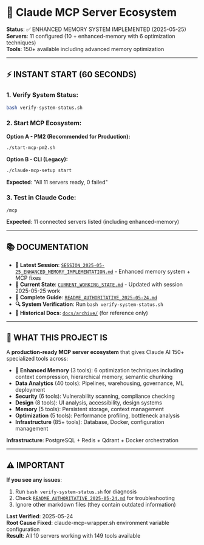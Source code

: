 # 🚀 Claude MCP Server Ecosystem

**Status**: ✅ ENHANCED MEMORY SYSTEM IMPLEMENTED (2025-05-25)  
**Servers**: 11 configured (10 + enhanced-memory with 6 optimization techniques)  
**Tools**: 150+ available including advanced memory optimization

---

## ⚡ INSTANT START (60 SECONDS)

### 1. Verify System Status:
```bash
bash verify-system-status.sh
```

### 2. Start MCP Ecosystem:
**Option A - PM2 (Recommended for Production):**
```bash
./start-mcp-pm2.sh
```

**Option B - CLI (Legacy):**
```bash
./claude-mcp-setup start
```
**Expected**: "All 11 servers ready, 0 failed"

### 3. Test in Claude Code:
```
/mcp
```
**Expected**: 11 connected servers listed (including enhanced-memory)

---

## 📚 DOCUMENTATION

- **🧠 Latest Session**: [`SESSION_2025-05-25_ENHANCED_MEMORY_IMPLEMENTATION.md`](SESSION_2025-05-25_ENHANCED_MEMORY_IMPLEMENTATION.md) - Enhanced memory system + MCP fixes
- **📖 Current State**: [`CURRENT_WORKING_STATE.md`](CURRENT_WORKING_STATE.md) - Updated with session 2025-05-25 work  
- **📖 Complete Guide**: [`README_AUTHORITATIVE_2025-05-24.md`](README_AUTHORITATIVE_2025-05-24.md)
- **🔍 System Verification**: Run `bash verify-system-status.sh`
- **📁 Historical Docs**: [`docs/archive/`](docs/archive/) (for reference only)

---

## 🎯 WHAT THIS PROJECT IS

A **production-ready MCP server ecosystem** that gives Claude AI 150+ specialized tools across:

- **🧠 Enhanced Memory** (3 tools): 6 optimization techniques including context compression, hierarchical memory, semantic chunking
- **Data Analytics** (40 tools): Pipelines, warehousing, governance, ML deployment
- **Security** (6 tools): Vulnerability scanning, compliance checking  
- **Design** (8 tools): UI analysis, accessibility, design systems
- **Memory** (5 tools): Persistent storage, context management
- **Optimization** (5 tools): Performance profiling, bottleneck analysis
- **Infrastructure** (85+ tools): Database, Docker, configuration management

**Infrastructure**: PostgreSQL + Redis + Qdrant + Docker orchestration

---

## ⚠️ IMPORTANT

**If you see any issues**: 
1. Run `bash verify-system-status.sh` for diagnosis
2. Check [`README_AUTHORITATIVE_2025-05-24.md`](README_AUTHORITATIVE_2025-05-24.md) for troubleshooting
3. Ignore other markdown files (they contain outdated information)

**Last Verified**: 2025-05-24  
**Root Cause Fixed**: claude-mcp-wrapper.sh environment variable configuration  
**Result**: All 10 servers working with 149 tools available